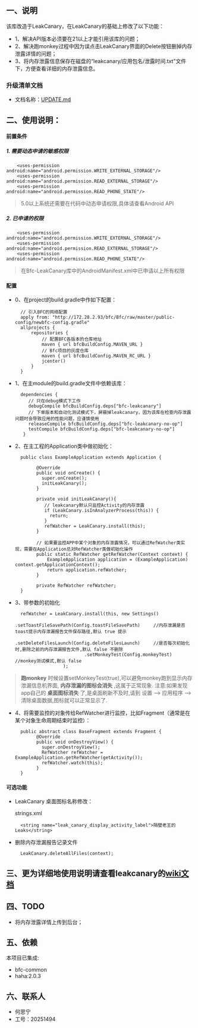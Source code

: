 ## 一、说明
该库改造于LeakCanary，在LeakCanary的基础上修改了以下功能：
- 1、解决API版本必须要在21以上才能引用该库的问题；
- 2、解决跑monkey过程中因为误点击LeakCanary界面的Delete按钮删掉内存泄露详情的问题；
- 3、将内存泄露信息保存在磁盘的“leakcanary/应用包名/泄露时间.txt"文件下，方便查看详细的内存泄露信息。

### 升级清单文档
- 文档名称：[UPDATE.md](http://172.28.2.93/bfc/BfcLeakCanary/blob/master/UPDATE.md)

## 二、使用说明：

#### 前置条件
##### 1. 需要动态申请的敏感权限
        <uses-permission android:name="android.permission.WRITE_EXTERNAL_STORAGE"/>
        <uses-permission android:name="android.permission.READ_EXTERNAL_STORAGE"/>
        <uses-permission android:name="android.permission.READ_PHONE_STATE"/>
> 5.0以上系统还需要在代码中动态申请权限,具体请查看Android API

##### 2. 已申请的权限
        <uses-permission android:name="android.permission.WRITE_EXTERNAL_STORAGE"/>
        <uses-permission android:name="android.permission.READ_EXTERNAL_STORAGE"/>
        <uses-permission android:name="android.permission.READ_PHONE_STATE"/>
> 在Bfc-LeakCanary库中的AndroidManifest.xml中已申请以上所有权限

#### 配置
- 0、在project的build.gradle中作如下配置：

        // 引入BFC的网络配置
        apply from: "http://172.28.2.93/bfc/Bfc/raw/master/public-config/newbfc-config.gradle"
        allprojects {
            repositories {
                // 配置BFC各版本的仓库地址
                maven { url bfcBuildConfig.MAVEN_URL }
                // Bfc项目的灰度仓库
                maven { url bfcBuildConfig.MAVEN_RC_URL }
                jcenter()
            }
        }
            
- 1、在主module的build.gradle文件中依赖该库：

        dependencies {
           // 只在debug模式下工作
           debugCompile bfcBuildConfig.deps["bfc-leakcanary"]
           // 下单版本和自动化测试模式下，屏蔽掉leakcanary，因为该库在检查内存泄露问题时会导致应用的性能问题，应谨慎使用
           releaseCompile bfcBuildConfig.deps["bfc-leakcanary-no-op"]
           testCompile bfcBuildConfig.deps["bfc-leakcanary-no-op"]
         }
         
- 2、在主工程的Application类中做初始化：

        public class ExampleApplication extends Application {
        
              @Override
              public void onCreate() {
                super.onCreate();
                initLeakCanary();
              }
              
              private void initLeakCanary(){
                 // leakcanary默认只监控Activity的内存泄露
                 if (LeakCanary.isInAnalyzerProcess(this)) {
                   return;
                 }
                 refWatcher = LeakCanary.install(this);
              }
              
              // 如果要监控APP中某个对象的内存泄露情况，可以通过RefWatcher类实现，需要在Application总对RefWatcher类做初始化操作
              public static RefWatcher getRefWatcher(Context context) {
                  ExampleApplication application = (ExampleApplication) context.getApplicationContext();
                  return application.refWatcher;
              }
              
              private RefWatcher refWatcher;
        }
        
- 3、带参数的初始化

        refWatcher = LeakCanary.install(this, new Settings()
                                .setToastFileSavePath(Config.toastFileSavePath)     //内存泄漏是否toast提示内存泄漏报告文件保存路径,默认 true 提示
                                .setDeleteFilesLaunch(Config.deleteFilesLaunch)     //是否每次初始化时,删除之前的内存泄漏报告文件,默认 false 不删除
                                .setMonkeyTest(Config.monkeyTest)                   //monkey测试模式,默认 false
                        );

> **跑monkey** 时候设置setMonkeyTest(true),可以避免monkey跑到显示内存泄漏信息机界面, **内存泄漏的图标会消失** ,这属于正常现象.
>注意:如果发现app自己的 **桌面图标消失** 了,是桌面刷新不及时,请到 设置 --> 应用程序 --> 清除桌面数据,图标就可以正常显示了.

- 4、将需要监控的对象传给RefWatcher进行监控，比如Fragment（通常是在某个对象生命周期结束时监控）：

        public abstract class BaseFragment extends Fragment {
              @Override
              public void onDestroyView() {
                super.onDestroyView();
                RefWatcher refWatcher = ExampleApplication.getRefWatcher(getActivity());
                refWatcher.watch(this);
              }
        }

#### 可选功能
- LeakCanary 桌面图标名称修改：

    strings.xml

        <string name="leak_canary_display_activity_label">隔壁老王的Leaks</string>

- 删除内存泄漏报告记录文件

        LeakCanary.deleteAllFiles(context);


## 三、更为详细地使用说明请查看leakcanary的[wiki文档](https://github.com/square/leakcanary/wiki/FAQ)

## 四、TODO

- 将内存泄露详情上传到后台；

## 五、依赖
本项目已集成:
- bfc-common
- haha:2.0.3

## 六、联系人
- 何思宁
- 工号：20251494
